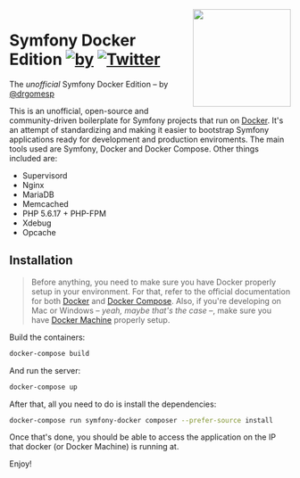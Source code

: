 <img align="right" width="175px" src="https://www.baptiste-donaux.fr/wp-content/uploads/2015/09/docker.png" />

Symfony Docker Edition [![by](https://img.shields.io/badge/by-%40drgomesp-ff69b4.svg)](https://github.com/drgomesp) [![Twitter](https://img.shields.io/twitter/url/https/github.com/drgomesp/symfony-docker.svg?style=social)](https://twitter.com/intent/tweet?text=Wow:&url=%5Bobject%20Object%5D)
========================

The *unofficial* Symfony Docker Edition – by [@drgomesp](https://github.com/drgomesp)

This is an unofficial, open-source and community-driven boilerplate for Symfony projects that run on [Docker](https://www.docker.com/). It's an attempt of standardizing and making it easier to bootstrap Symfony applications ready for development and production enviroments. The main tools used are Symfony, Docker and Docker Compose. Other things included are:

- Supervisord
- Nginx
- MariaDB
- Memcached
- PHP 5.6.17 + PHP-FPM
- Xdebug
- Opcache

## Installation

> Before anything, you need to make sure you have Docker properly setup in your environment. For that, refer to the official documentation for both [Docker](https://docs.docker.com/) and [Docker Compose](https://docs.docker.com/compose/). Also, if you're developing on Mac or Windows – *yeah, maybe that's the case* –, make sure you have [Docker Machine](https://docs.docker.com/machine/) properly setup.

Build the containers:

```bash
docker-compose build
```

And run the server:

```bash
docker-compose up
```

After that, all you need to do is install the dependencies:

```bash
docker-compose run symfony-docker composer --prefer-source install
```

Once that's done, you should be able to access the application on the IP that docker (or Docker Machine) is running at.

Enjoy!
